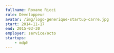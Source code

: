 ```yaml
---
fullname: Roxane Ricci
role: Développeur
avatar: /img/logo-generique-startup-carre.jpg
start: 2014-11-17
end: 2015-03-30
employer: service/octo
startups:
    - mdph
---
```

